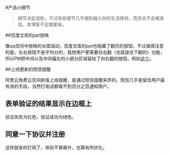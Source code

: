 #产品小细节

> 细节决定成败，不过有些细节几乎细到融入你的生活体验，而完全不会被发现。本博客不定期更新。

##百度文库的ppt放映

像qq空间中放映的长图滚动，百度文库的ppt也隐藏了翻页的按钮，不过值得注意的是，左右按钮不是平均分的，我想用户更需要往右翻（也就是往下翻的）功能，所以PM把中间以及中间偏左的小部分区域留给了向右翻的按钮。例如[这个](http://wenku.baidu.com/link?url=VwbqeMzSSIMXWw4rP7UoiRYDnxcwilg0wcbPudf_D44wFsbBh0PSZeFZ1snAKXJhDCtE47vGkKNRDQKV88JclNY_O9Ms13lxnifg1pQFxUO)。

##上线更新的短信提醒

阿里云免费云空间新版上线提醒，是通过短信提醒来弄的。短信几乎是留住用户最有效的手段，当然打电话都做不到百分之百通知用户。

## 表单验证的结果显示在边框上

验证失败为红色，验证成功为绿色。

## 同意一下协议并注册

这样就省的打钩了，体验不算飙升，也算有所优化。